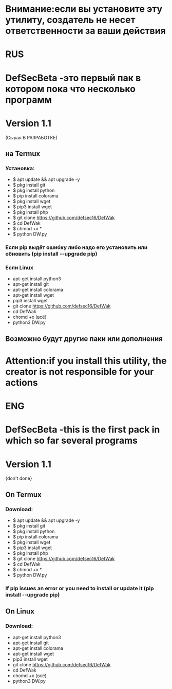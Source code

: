 # Внимание:если вы установите эту утилиту, создатель не несет ответственности за ваши действия
# RUS
# DefSecBeta -это первый пак в котором пока что несколько программ
# Version 1.1
 (Сырая В РАЗРАБОТКЕ)
## на Termux 
### Установка:
+ $ apt update && apt upgrade -y
+ $ pkg install git
+ $ pkg install python
+ $ pip install colorama
+ $ pkg install wget
+ $ pip3 install wget
+ $ pkg install php
+ $ git clone https://github.com/defsec16/DefWak
+ $ cd DefWak 
+ $ chmod +x *
+ $ python DW.py

### Если pip выдёт ошибку либо надо его установить или обновить (pip install --upgrade pip)

### Если Linux 
* apt-get install python3
* apt-get install git
* apt-get install colorama
* apt-get install wget
* pip3 install wget
* git clone https://github.com/defsec16/DefWak
* cd DefWak
* chomd +x (всё)
* python3 DW.py

## Возможно будут другие паки или дополнения

# Attention:if you install this utility, the creator is not responsible for your actions
# ENG
# DefSecBeta -this is the first pack in which so far several programs
# Version 1.1
{don't done}

## On Termux
### Download:
+ $ apt update && apt upgrade -y
+ $ pkg install git
+ $ pkg install python
+ $ pip install colorama
+ $ pkg install wget
+ $ pip3 install wget
+ $ pkg install php
+ $ git clone https://github.com/defsec16/DefWak
+ $ cd DefWak 
+ $ chmod +x *
+ $ python DW.py
### If pip issues an error or you need to install or update it (pip install --upgrade pip)

## On Linux
### Download:
* apt-get install python3
* apt-get install git
* apt-get install colorama
* apt-get install wget
* pip3 install wget
* git clone https://github.com/defsec16/DefWak
* cd DefWak
* chomd +x (всё)
* python3 DW.py
